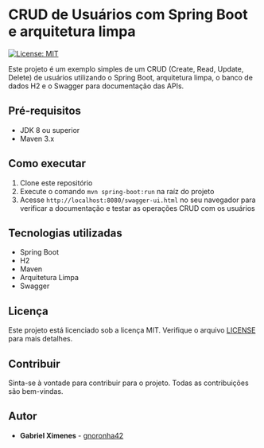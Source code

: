 # CRUD de Usuários com Spring Boot e arquitetura limpa

[![License: MIT](https://img.shields.io/badge/License-MIT-yellow.svg)](https://opensource.org/licenses/MIT)

Este projeto é um exemplo simples de um CRUD (Create, Read, Update, Delete) de usuários utilizando o Spring Boot, arquitetura limpa, o banco de dados H2 e o Swagger para documentação das APIs.

## Pré-requisitos

- JDK 8 ou superior
- Maven 3.x

## Como executar

1. Clone este repositório
2. Execute o comando `mvn spring-boot:run` na raíz do projeto
3. Acesse `http://localhost:8080/swagger-ui.html` no seu navegador para verificar a documentação e testar as operações CRUD com os usuários

## Tecnologias utilizadas

- Spring Boot
- H2
- Maven
- Arquitetura Limpa
- Swagger

## Licença

Este projeto está licenciado sob a licença MIT. Verifique o arquivo [LICENSE](LICENSE) para mais detalhes.

## Contribuir

Sinta-se à vontade para contribuir para o projeto. Todas as contribuições são bem-vindas.

## Autor

* **Gabriel Ximenes** - [gnoronha42](https://github.com/gnoronha42)
